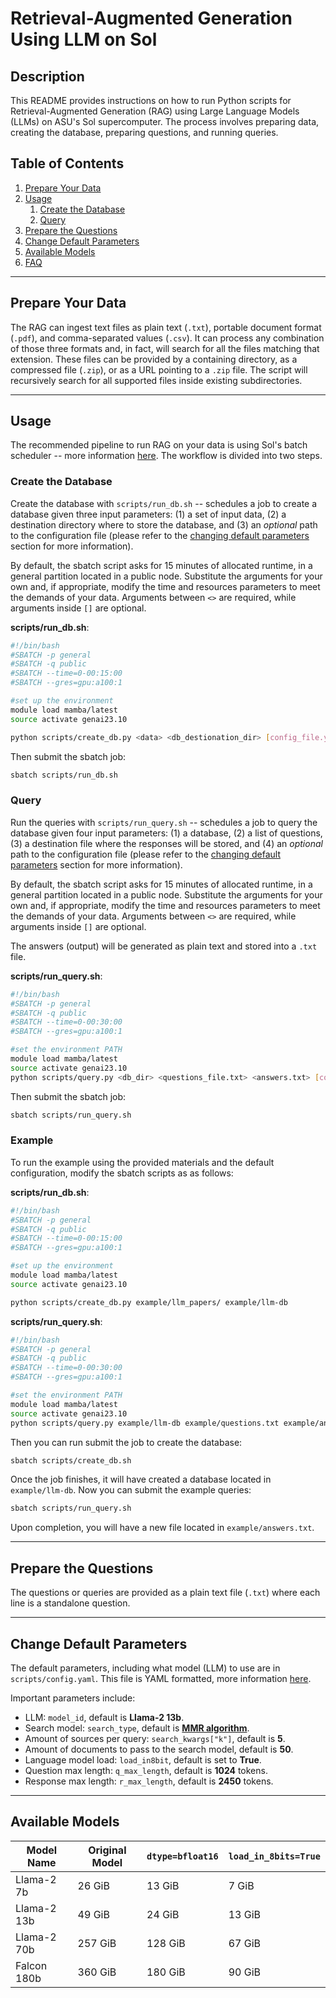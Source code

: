 # Retrieval-Augmented Generation Using LLM on Sol

## Description
This README provides instructions on how to run Python scripts for Retrieval-Augmented
Generation (RAG) using Large Language Models (LLMs) on ASU's Sol supercomputer.
The process involves preparing data, creating the database, preparing questions,
and running queries.

## Table of Contents
1. [Prepare Your Data](#prepare-your-data)
2. [Usage](#usage)
   1. [Create the Database](#create-the-database)
   2. [Query](#query)
3. [Prepare the Questions](#prepare-the-questions)
4. [Change Default Parameters](#change-default-parameters)
5. [Available Models](#available-models)
6. [FAQ](#faq)

---

## Prepare Your Data
The RAG can ingest text files as plain text (`.txt`), portable document format
(`.pdf`), and comma-separated values (`.csv`).
It can process any combination of those three formats and, in fact, will search
for all the files matching that extension.
These files can be provided by a containing directory, as a compressed file
(`.zip`), or as a URL pointing to a `.zip` file.
The script will recursively search for all supported files inside existing
subdirectories.

---

## Usage

The recommended pipeline to run RAG on your data is using Sol's batch scheduler
-- more information
[here](https://asurc.atlassian.net/wiki/spaces/RC/pages/1734180881/Using+the+Slurm+Scheduler+SBATCH).
The workflow is divided into two steps.

### Create the Database

Create the database with `scripts/run_db.sh` -- schedules a job to create a
database given three input parameters: (1) a set of input data, (2) a destination
directory where to store the database, and (3) an *optional* path to the
configuration file (please refer to the [changing default parameters](#change-default-parameters)
section for more information).

By default, the sbatch script asks for 15 minutes of allocated runtime, in a general
partition located in a public node.
Substitute the arguments for your own and, if appropriate, modify the time and
resources parameters to meet the demands of your data.
Arguments between `<>` are required, while arguments inside `[]` are optional.

**scripts/run_db.sh**:
```bash {.numberLines}
#!/bin/bash
#SBATCH -p general
#SBATCH -q public
#SBATCH --time=0-00:15:00
#SBATCH --gres=gpu:a100:1

#set up the environment
module load mamba/latest
source activate genai23.10

python scripts/create_db.py <data> <db_destionation_dir> [config_file.yaml]
```

Then submit the sbatch job:
```bash {.numberLines}
sbatch scripts/run_db.sh
```

### Query

Run the queries with `scripts/run_query.sh` -- schedules a job to query the
database given four input parameters: (1) a database, (2) a list of questions,
(3) a destination file where the responses will be stored, and (4) an *optional*
path to the configuration file (please refer to the
[changing default parameters](#change-default-parameters) section for more
information).

By default, the sbatch script asks for 15 minutes of allocated runtime, in a general
partition located in a public node.
Substitute the arguments for your own and, if appropriate, modify the time and
resources parameters to meet the demands of your data.
Arguments between `<>` are required, while arguments inside `[]` are optional.

The answers (output) will be generated as plain text and stored into a `.txt` file.

**scripts/run_query.sh**:
```bash {.numberLines}
#!/bin/bash
#SBATCH -p general
#SBATCH -q public
#SBATCH --time=0-00:30:00
#SBATCH --gres=gpu:a100:1

#set the environment PATH
module load mamba/latest
source activate genai23.10
python scripts/query.py <db_dir> <questions_file.txt> <answers.txt> [config_file.yaml]
```

Then submit the sbatch job:
```bash {.numberLines}
sbatch scripts/run_query.sh
```

### Example

To run the example using the provided materials and the default configuration,
modify the sbatch scripts as as follows:

**scripts/run_db.sh**:
```bash {.numberLines}
#!/bin/bash
#SBATCH -p general
#SBATCH -q public
#SBATCH --time=0-00:15:00
#SBATCH --gres=gpu:a100:1

#set up the environment
module load mamba/latest
source activate genai23.10

python scripts/create_db.py example/llm_papers/ example/llm-db
```
**scripts/run_query.sh**:
```bash {.numberLines}
#!/bin/bash
#SBATCH -p general
#SBATCH -q public
#SBATCH --time=0-00:30:00
#SBATCH --gres=gpu:a100:1

#set the environment PATH
module load mamba/latest
source activate genai23.10
python scripts/query.py example/llm-db example/questions.txt example/answers.txt
```

Then you can run submit the job to create the database:
```bash {.numberLines}
sbatch scripts/create_db.sh
```

Once the job finishes, it will have created a database located in `example/llm-db`.
Now you can submit the example queries:
```bash {.numberLines}
sbatch scripts/run_query.sh
```

Upon completion, you will have a new file located in `example/answers.txt`.

---

## Prepare the Questions
The questions or queries are provided as a plain text file (`.txt`) where each
line is a standalone question.

---

## Change Default Parameters
The default parameters, including what model (LLM) to use are in `scripts/config.yaml`.
This file is YAML formatted, more information [here](https://yaml.org/).

Important parameters include:

- LLM: `model_id`, default is **Llama-2 13b**.
- Search model: `search_type`, default is [**MMR algorithm**](https://python.langchain.com/docs/modules/model_io/prompts/example_selector_types/mmr).
- Amount of sources per query: `search_kwargs["k"]`, default is **5**.
- Amount of documents to pass to the search model, default is **50**.
- Language model load: `load_in8bit`, default is set to **True**.
- Question max length: `q_max_length`, default is **1024** tokens.
- Response max length: `r_max_length`, default is **2450** tokens.

---

## Available Models

| Model Name   | Original Model | `dtype=bfloat16` | `load_in_8bits=True` |
|--------------|----------------|------------------|----------------------|
| Llama-2 7b   | 26 GiB          | 13 GiB          | 7 GiB                |
| Llama-2 13b  | 49 GiB          | 24 GiB          | 13 GiB               |
| Llama-2 70b  | 257 GiB         | 128 GiB         | 67 GiB               |
| Falcon 180b  | 360 GiB         | 180 GiB         | 90 GiB               |


